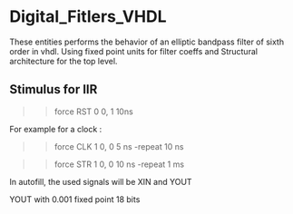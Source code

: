 # Digital_Fitlers_VHDL
These entities performs the behavior of an elliptic bandpass filter of sixth order in vhdl. Using fixed point units for filter coeffs and Structural architecture for the top level.
## Stimulus for IIR

> > force RST 0 0, 1 10ns

For example for a clock :

> > force CLK 1 0, 0 5 ns -repeat 10 ns

> > force STR 1 0, 0 10 ns -repeat 1 ms

In autofill, the used signals will be XIN and YOUT

YOUT with 0.001 fixed point 18 bits
